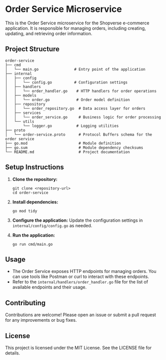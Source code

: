 # Order Service Microservice

This is the Order Service microservice for the Shopverse e-commerce application. It is responsible for managing orders, including creating, updating, and retrieving order information.

## Project Structure

```
order-service
├── cmd
│   └── main.go                # Entry point of the application
├── internal
│   ├── config
│   │   └── config.go          # Configuration settings
│   ├── handlers
│   │   └── order_handler.go    # HTTP handlers for order operations
│   ├── models
│   │   └── order.go            # Order model definition
│   ├── repository
│   │   └── order_repository.go  # Data access layer for orders
│   ├── services
│   │   └── order_service.go     # Business logic for order processing
│   └── utils
│       └── logger.go           # Logging utilities
├── proto
│   └── order-service.proto      # Protocol Buffers schema for the order service
├── go.mod                       # Module definition
├── go.sum                       # Module dependency checksums
└── README.md                    # Project documentation
```

## Setup Instructions

1. **Clone the repository:**
   ```
   git clone <repository-url>
   cd order-service
   ```

2. **Install dependencies:**
   ```
   go mod tidy
   ```

3. **Configure the application:**
   Update the configuration settings in `internal/config/config.go` as needed.

4. **Run the application:**
   ```
   go run cmd/main.go
   ```

## Usage

- The Order Service exposes HTTP endpoints for managing orders. You can use tools like Postman or curl to interact with these endpoints.
- Refer to the `internal/handlers/order_handler.go` file for the list of available endpoints and their usage.

## Contributing

Contributions are welcome! Please open an issue or submit a pull request for any improvements or bug fixes.

## License

This project is licensed under the MIT License. See the LICENSE file for details.